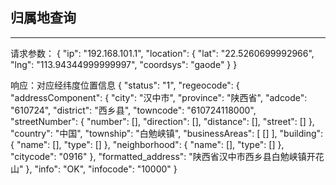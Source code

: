 ## 归属地查询
***

请求参数：
{
	"ip": "192.168.101.1",
	"location": {
		"lat": "22.5260699992966",
		"lng": "113.94344999999997",
		"coordsys": "gaode"
	}
}

响应：对应经纬度位置信息
{
	"status": "1",
	"regeocode": {
		"addressComponent": {
			"city": "汉中市",
			"province": "陕西省",
			"adcode": "610724",
			"district": "西乡县",
			"towncode": "610724118000",
			"streetNumber": {
				"number": [],
				"direction": [],
				"distance": [],
				"street": []
			},
			"country": "中国",
			"township": "白勉峡镇",
			"businessAreas": [
				[]
			],
			"building": {
				"name": [],
				"type": []
			},
			"neighborhood": {
				"name": [],
				"type": []
			},
			"citycode": "0916"
		},
		"formatted_address": "陕西省汉中市西乡县白勉峡镇开花山"
	},
	"info": "OK",
	"infocode": "10000"
}
